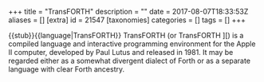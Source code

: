 +++
title = "TransFORTH"
description = ""
date = 2017-08-07T18:33:53Z
aliases = []
[extra]
id = 21547
[taxonomies]
categories = []
tags = []
+++

{{stub}}{{language|TransFORTH}}
TransFORTH (or TransFORTH ][) is a compiled language and interactive programming environment for the Apple II computer, developed by Paul Lutus and released in 1981. It may be regarded either as a somewhat divergent dialect of Forth or as a separate language with clear Forth ancestry.
